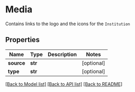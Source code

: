 # Media

Contains links to the logo and the icons for the `Institution`
## Properties
Name | Type | Description | Notes
------------ | ------------- | ------------- | -------------
**source** | **str** |  | [optional] 
**type** | **str** |  | [optional] 

[[Back to Model list]](../README.md#documentation-for-models) [[Back to API list]](../README.md#documentation-for-api-endpoints) [[Back to README]](../README.md)


